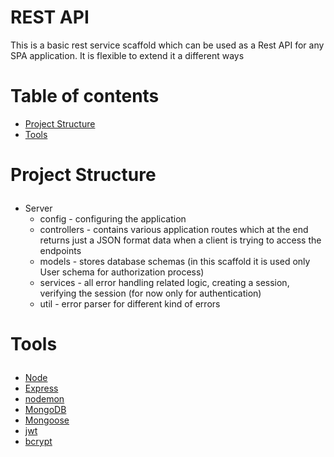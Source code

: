 # REST API
This is a basic rest service scaffold which can be used as a Rest API for any SPA application. It is flexible to extend it a different ways

# Table of contents
- <a href="#project-structure">Project Structure</a>
- <a href="#tools">Tools</a>

# <p id="project-structure">Project Structure</p>
- Server
    - config - configuring the application
    - controllers - contains various application routes which at the end returns just a JSON format data when a client is trying to access the endpoints
    - models - stores database schemas (in this scaffold it is used only User schema for authorization process)
    - services - all error handling related logic, creating a session, verifying the session (for now only for authentication)
    - util - error parser for different kind of errors
# <p id="tools">Tools</p>

- <a href="https://nodejs.org/en/">Node</a>
- <a href="https://expressjs.com/">Express</a>
- <a href="https://www.npmjs.com/package/nodemon">nodemon</a>
- <a href="https://www.mongodb.com/">MongoDB</a>
- <a href="https://mongoosejs.com/">Mongoose</a>
- <a href="https://jwt.io/">jwt</a>
- <a href="https://www.npmjs.com/package/bcrypt">bcrypt</a>
